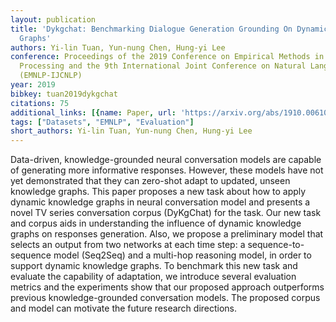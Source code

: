 ```yaml
---
layout: publication
title: 'Dykgchat: Benchmarking Dialogue Generation Grounding On Dynamic Knowledge
  Graphs'
authors: Yi-lin Tuan, Yun-nung Chen, Hung-yi Lee
conference: Proceedings of the 2019 Conference on Empirical Methods in Natural Language
  Processing and the 9th International Joint Conference on Natural Language Processing
  (EMNLP-IJCNLP)
year: 2019
bibkey: tuan2019dykgchat
citations: 75
additional_links: [{name: Paper, url: 'https://arxiv.org/abs/1910.00610'}]
tags: ["Datasets", "EMNLP", "Evaluation"]
short_authors: Yi-lin Tuan, Yun-nung Chen, Hung-yi Lee
---
```

Data-driven, knowledge-grounded neural conversation models are capable of
generating more informative responses. However, these models have not yet
demonstrated that they can zero-shot adapt to updated, unseen knowledge graphs.
This paper proposes a new task about how to apply dynamic knowledge graphs in
neural conversation model and presents a novel TV series conversation corpus
(DyKgChat) for the task. Our new task and corpus aids in understanding the
influence of dynamic knowledge graphs on responses generation. Also, we propose
a preliminary model that selects an output from two networks at each time step:
a sequence-to-sequence model (Seq2Seq) and a multi-hop reasoning model, in
order to support dynamic knowledge graphs. To benchmark this new task and
evaluate the capability of adaptation, we introduce several evaluation metrics
and the experiments show that our proposed approach outperforms previous
knowledge-grounded conversation models. The proposed corpus and model can
motivate the future research directions.